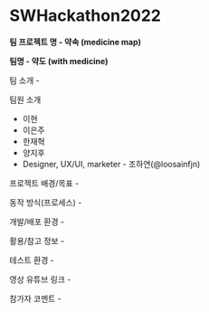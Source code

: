 # SWHackathon2022

<b>팀 프로젝트 명 - 약속 (medicine map)</b>

<b>팀명 - 약도 (with medicine)</b>

팀 소개 -

팀원 소개

- 이현
- 이은주
- 한재혁
- 양지후
- Designer, UX/UI, marketer - 조하연(@loosainfjn)

프로젝트 배경/목표 -

동작 방식(프로세스) -

개발/배포 환경 -

활용/참고 정보 -

테스트 환경 -

영상 유튜브 링크 -

참가자 코멘트 -
